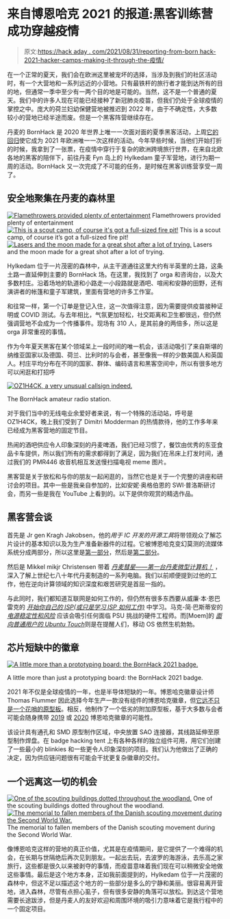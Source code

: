 # 来自博恩哈克 2021 的报道:黑客训练营成功穿越疫情

> 原文:[https://hack aday . com/2021/08/31/reporting-from-born hack-2021-hacker-camps-making-it-through-the-疫情/](https://hackaday.com/2021/08/31/reporting-from-bornhack-2021-hacker-camps-making-it-through-the-pandemic/)

在一个正常的夏天，我们会在欧洲这里被宠坏的选择，当涉及到我们的社区活动时，有一个大营地和一系列远近的小营地。只有最铁杆的旅行者才能到达所有的目的地，但通常一季中至少有一两个目的地是可能的。当然，这不是一个普通的夏天。我们中的许多人现在可能已经接种了新冠肺炎疫苗，但我们仍处于全球疫情的掌控之中。庞大的荷兰妇幼保健营地被推迟到 2022 年，由于不确定性，大多数较小的营地已经半途而废。但是一个黑客阵营继续存在。

丹麦的 BornHack 是 2020 年世界上唯一一次面对面的夏季黑客活动，上周[它的回归](https://bornhack.dk/bornhack-2021/)使它成为 2021 年欧洲唯一一次这样的活动。今年早些时候，当他们开始打折的时候，我拿到了一张票，在疫情中穿行于复杂的欧洲跨境旅行世界，在来自北欧各地的黑客的陪伴下，前往丹麦 Fyn 岛上的 Hylkedam 童子军营地，进行为期一周的活动。BornHack 又一次完成了不可能的任务，是时候在黑客训练营享受一周了。

## 安全地聚集在丹麦的森林里

 [![Flamethrowers provided plenty of entertainment](../Images/1c857a986bbd67fbe247f24dfcf1dae7.png "bornhack-2021-flamethrower")](https://hackaday.com/bornhack-2021-flamethrower/) Flamethrowers provided plenty of entertainment [![This is a scout camp, of course it's got a full-sized fire pit!](../Images/0c0738746072317ab93c33aef6459174.png "bornhack-2021-fire")](https://hackaday.com/bornhack-2021-fire/) This is a scout camp, of course it’s got a full-sized fire pit! [![Lasers and the moon made for a great shot after a lot of trying.](../Images/458183ea6d09b659db235016282da81b.png "bornhack-2021-lasers")](https://hackaday.com/bornhack-2021-lasers/) Lasers and the moon made for a great shot after a lot of trying.

Hylkedam 位于一片茂密的森林中，从主干道通往这里大约有半英里的土路，这条土路一直延伸到主要的 BornHack 场。在这里，我找到了 orga 和咨询台，以及大多数村庄。沿着场地的轨道和小路走一小段路就是酒吧、喧闹和安静的田野，还有演讲者的帐篷和童子军建筑，里面有营地的许多工作室。

和往常一样，第一个订单是登记入住，这一次值得注意，因为需要提供疫苗接种证明或 COVID 测试。与去年相比，气氛更加轻松，社交距离和卫生都很远，但仍然强调营地不会成为一个传播事件。现场有 310 人，是其前身的两倍多，所以这是 orga 非常重视的事情。

作为今年夏天黑客在某个领域呆上一段时间的唯一机会，该活动吸引了来自斯堪的纳维亚国家以及德国、荷兰、比利时的与会者，甚至像我一样的少数美国人和英国人。村庄平均分布在不同的国家、群体、编码语言和黑客空间中，所以有很多地方可以闲逛和打招呼

[![OZ1H4CK, a very unusual callsign indeed.](../Images/22227b7c0cdc928c447884867e5b46bf.png)](https://hackaday.com/wp-content/uploads/2021/08/bornhack-2021-radio.jpg)

The BornHack amateur radio station.

对于我们当中的无线电业余爱好者来说，有一个特殊的活动站，呼号是 OZ1H4CK，晚上我们受到了 Dimitri Modderman 的热情款待，他的工作多年来已经成为黑客营地的固定节目。

热闹的酒吧供应令人印象深刻的丹麦啤酒，我们已经习惯了，餐饮由优秀的东亚食品卡车提供，所以我们所有的需求都得到了满足，因为我们在吊床上打发时间，通过我们的 PMR446 收音机相互发送慢扫描电视 meme 图片。

黑客营是关于放松和与你的朋友一起闲逛的，当然它也是关于一个完整的讲座和研讨会的项目。其中一些是我亲自参加的，比如安妮·奥格伯恩的 SWI·普洛斯研讨会，而另一些是我在 YouTube 上看到的。以下是供你观赏的精选作品。

## 黑客营会谈

首先是 Jr gen Kragh Jakobsen，他的*用于 IC 开发的开源工具*将带领观众了解芯片设计的基本知识以及为生产准备新器件的过程。它被博恩哈克变幻莫测的流媒体系统分成两部分，所以这里是[第一部分](https://www.youtube.com/watch?v=39TOZQgBxtc?t=240s)，然后是[第二部分](https://www.youtube.com/watch?v=TKfxdQqTc3I)。

然后是 Mikkel mikjr Christensen 带着 [*丹麦彗星——第一台丹麦微型计算机！*](https://www.youtube.com/watch?v=8oiOrfVRILI) ，深入了解上世纪七八十年代丹麦制造的一系列电脑。我们以前顺便提到过他的工作，他在逆向计算领域的知识深度和艰苦研究是首屈一指的。

与此同时，我们都知道互联网是如何工作的，但仍然有很多东西要从威廉·本·恩巴雷克的 [*开始你自己的 ISP(或只是学习 ISP 如何工作)*](https://www.youtube.com/watch?v=i2pFmtcNX_M&t=230s) 中学习。马克-简·巴斯蒂安的 [*电源稳定性和风险*](https://www.youtube.com/watch?v=3tvFJMbwzDw) 应该会吸引任何面临 PSU 挑战的硬件工程师。而[Moem]的 [*面向普通用户的 Ubuntu Touch*](https://www.youtube.com/watch?v=tNVcE4EqmzY)则是在提醒人们，移动 OS 依然生机勃勃。

## 芯片短缺中的徽章

[![A little more than a prototyping board: the BornHack 2021 badge.](../Images/1107f5dd696cb4412bfc27f975e414e3.png)](https://hackaday.com/wp-content/uploads/2021/08/bornhack-2021-badge.jpg)

A little more than just a prototyping board: the BornHack 2021 badge.

2021 年不仅是全球疫情的一年，也是半导体短缺的一年。博恩哈克徽章设计师 Thomas Flummer 因此选择今年生产一款没有组件的博恩哈克徽章，但[它远不只是一个花哨的原型板](https://www.youtube.com/watch?v=qXahAHCUwSA)。相反，他制作了一个低劣的附加原型板，基于大多数与会者可能会随身携带 [2019](https://hackaday.com/2019/09/13/hands-on-bornhacks-light-sabre-badge/) 或 [2020](https://hackaday.com/2020/08/27/hands-on-bornhack-2020-badge-has-9x32-of-bling-fed-by-circuitpython/) 博恩哈克徽章的可能性。

该设计具有通孔和 SMD 原型制作区域，中央放置 SAO 连接器，其线路延伸至原型制作焊盘。在 badge hacking tent 上有各种各样的独立组件可用，用它们创建了一些最小的 blinkies 和一些更令人印象深刻的项目。我们认为他做出了正确的决定，因为供应链问题很有可能会干扰更复杂徽章的交付。

## 一个远离这一切的机会

 [![One of the scouting buildings dotted throughout the woodland.](../Images/49a09ba93ca5ce299dd35d845a722e43.png "bornhack-2021-house")](https://hackaday.com/bornhack-2021-house/) One of the scouting buildings dotted throughout the woodland. [![The memorial to fallen members of the Danish scouting movement during the Second World War.](../Images/1957b9f5645145241f141ceb942cf45b.png "bornhack-2021-scout-memorial")](https://hackaday.com/bornhack-2021-scout-memorial/) The memorial to fallen members of the Danish scouting movement during the Second World War.

像博恩哈克这样的营地的真正价值，尤其是在疫情期间，是它提供了一个难得的机会，在长期与世隔绝后再次见到朋友。一起出去玩，去波罗的海游泳，去乐高之家旅行，这些都是很久以来被剥夺的事情，而疫苗意味着我们现在可以稍微安全地做这些事情。最后是这个地方本身，正如我前面提到的，Hylkedam 位于一片茂密的森林中，但这不足以描述这个地方的一些部分是多么的宁静和美丽。很容易离开营地，进入森林，尽管有点担心虱子，但有很多安静的角落可以放松。到达这个营地需要长途跋涉，但是丹麦人的友好欢迎和周围环境的吸引力意味着它是我行程中的一个固定项目。